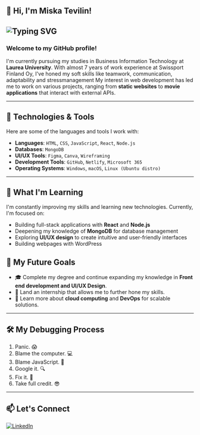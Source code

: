 ## 👋 Hi, I'm Miska Tevilin!

![Typing SVG](https://readme-typing-svg.herokuapp.com?font=Fira+Code&size=24&pause=1000&color=F7A6FF&width=435&lines=Aspiring+Front-End+Developer;Always+learning+something+new!;Code%2C+Coffee%2C+Repeat)
---

### Welcome to my GitHub profile!

I'm currently pursuing my studies in Business Information Technology at **Laurea University**. With almost 7 years of work experience at Swissport Finland Oy, I've honed my soft skills like teamwork, communication, adaptability and stressmanagement My interest in web development has led me to work on various projects, ranging from **static websites** to **movie applications** that interact with external APIs.

---

## 🔧 **Technologies & Tools**

Here are some of the languages and tools I work with:

- **Languages**: `HTML`, `CSS`, `JavaScript`, `React`, `Node.js`
- **Databases**: `MongoDB`
- **UI/UX Tools**: `Figma`, `Canva`, `Wireframing`
- **Development Tools**: `GitHub`, `Netlify`, `Microsoft 365`
- **Operating Systems**: `Windows`, `macOS`, `Linux (Ubuntu distro)`

---

## 🌱 **What I'm Learning**

I'm constantly improving my skills and learning new technologies. Currently, I'm focused on:

- Building full-stack applications with **React** and **Node.js**
- Deepening my knowledge of **MongoDB** for database management
- Exploring **UI/UX design** to create intuitive and user-friendly interfaces
- Building webpages with WordPress

## 🚀 **My Future Goals**

- 🎓 Complete my degree and continue expanding my knowledge in **Front end development and UI/UX Design**.
- 💼 Land an internship that allows me to further hone my skills.
- 🌱 Learn more about **cloud computing** and **DevOps** for scalable solutions.

---
## 🛠️ **My Debugging Process**

1. Panic. 😱
2. Blame the computer. 💻
3. Blame JavaScript. 🤨
4. Google it. 🔍
5. Fix it. 🎉
6. Take full credit. 😎
   
---
## 📫 **Let's Connect**

[![LinkedIn](https://img.shields.io/badge/LinkedIn-0077B5?style=for-the-badge&logo=linkedin&logoColor=white)](https://www.linkedin.com/in/miska-tevilin-386083262/)
